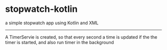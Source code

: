# stopwatch-kotlin
  a simple stopwatch app using Kotlin and XML
 
 -----
 A TimerServie is created, so that every second a time is updated if the the timer is started, and also run timer in the background  
